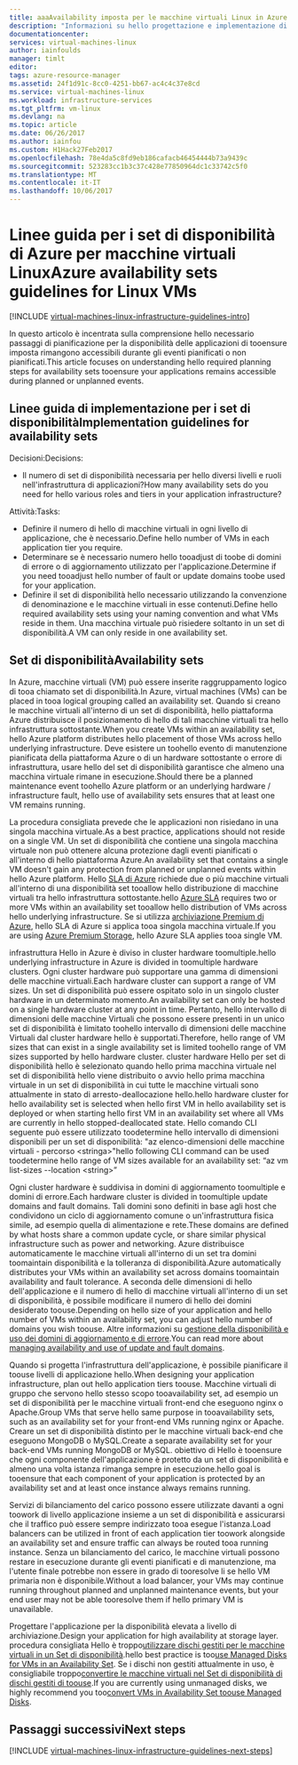 ```yaml
---
title: aaaAvailability imposta per le macchine virtuali Linux in Azure | Documenti Microsoft
description: "Informazioni su hello progettazione e implementazione di linee guida fondamentali per la distribuzione di set di disponibilità in servizi di infrastruttura di Azure."
documentationcenter: 
services: virtual-machines-linux
author: iainfoulds
manager: timlt
editor: 
tags: azure-resource-manager
ms.assetid: 24f1d91c-8cc0-4251-bb67-ac4c4c37e8cd
ms.service: virtual-machines-linux
ms.workload: infrastructure-services
ms.tgt_pltfrm: vm-linux
ms.devlang: na
ms.topic: article
ms.date: 06/26/2017
ms.author: iainfou
ms.custom: H1Hack27Feb2017
ms.openlocfilehash: 78e4da5c8fd9eb186cafacb46454444b73a9439c
ms.sourcegitcommit: 523283cc1b3c37c428e77850964dc1c33742c5f0
ms.translationtype: MT
ms.contentlocale: it-IT
ms.lasthandoff: 10/06/2017
---
```

# <a name="azure-availability-sets-guidelines-for-linux-vms"></a><span data-ttu-id="2f6a1-103">Linee guida per i set di disponibilità di Azure per macchine virtuali Linux</span><span class="sxs-lookup"><span data-stu-id="2f6a1-103">Azure availability sets guidelines for Linux VMs</span></span>

[!INCLUDE [virtual-machines-linux-infrastructure-guidelines-intro](../../../includes/virtual-machines-linux-infrastructure-guidelines-intro.md)]

<span data-ttu-id="2f6a1-104">In questo articolo è incentrata sulla comprensione hello necessario passaggi di pianificazione per la disponibilità delle applicazioni di tooensure imposta rimangono accessibili durante gli eventi pianificati o non pianificati.</span><span class="sxs-lookup"><span data-stu-id="2f6a1-104">This article focuses on understanding hello required planning steps for availability sets tooensure your applications remains accessible during planned or unplanned events.</span></span>

## <a name="implementation-guidelines-for-availability-sets"></a><span data-ttu-id="2f6a1-105">Linee guida di implementazione per i set di disponibilità</span><span class="sxs-lookup"><span data-stu-id="2f6a1-105">Implementation guidelines for availability sets</span></span>
<span data-ttu-id="2f6a1-106">Decisioni:</span><span class="sxs-lookup"><span data-stu-id="2f6a1-106">Decisions:</span></span>

* <span data-ttu-id="2f6a1-107">Il numero di set di disponibilità necessaria per hello diversi livelli e ruoli nell'infrastruttura di applicazioni?</span><span class="sxs-lookup"><span data-stu-id="2f6a1-107">How many availability sets do you need for hello various roles and tiers in your application infrastructure?</span></span>

<span data-ttu-id="2f6a1-108">Attività:</span><span class="sxs-lookup"><span data-stu-id="2f6a1-108">Tasks:</span></span>

* <span data-ttu-id="2f6a1-109">Definire il numero di hello di macchine virtuali in ogni livello di applicazione, che è necessario.</span><span class="sxs-lookup"><span data-stu-id="2f6a1-109">Define hello number of VMs in each application tier you require.</span></span>
* <span data-ttu-id="2f6a1-110">Determinare se è necessario numero hello tooadjust di toobe di domini di errore o di aggiornamento utilizzato per l'applicazione.</span><span class="sxs-lookup"><span data-stu-id="2f6a1-110">Determine if you need tooadjust hello number of fault or update domains toobe used for your application.</span></span>
* <span data-ttu-id="2f6a1-111">Definire il set di disponibilità hello necessario utilizzando la convenzione di denominazione e le macchine virtuali in esse contenuti.</span><span class="sxs-lookup"><span data-stu-id="2f6a1-111">Define hello required availability sets using your naming convention and what VMs reside in them.</span></span> <span data-ttu-id="2f6a1-112">Una macchina virtuale può risiedere soltanto in un set di disponibilità.</span><span class="sxs-lookup"><span data-stu-id="2f6a1-112">A VM can only reside in one availability set.</span></span> 

## <a name="availability-sets"></a><span data-ttu-id="2f6a1-113">Set di disponibilità</span><span class="sxs-lookup"><span data-stu-id="2f6a1-113">Availability sets</span></span>
<span data-ttu-id="2f6a1-114">In Azure, macchine virtuali (VM) può essere inserite raggruppamento logico di tooa chiamato set di disponibilità.</span><span class="sxs-lookup"><span data-stu-id="2f6a1-114">In Azure, virtual machines (VMs) can be placed in tooa logical grouping called an availability set.</span></span> <span data-ttu-id="2f6a1-115">Quando si creano le macchine virtuali all'interno di un set di disponibilità, hello piattaforma Azure distribuisce il posizionamento di hello di tali macchine virtuali tra hello infrastruttura sottostante.</span><span class="sxs-lookup"><span data-stu-id="2f6a1-115">When you create VMs within an availability set, hello Azure platform distributes hello placement of those VMs across hello underlying infrastructure.</span></span> <span data-ttu-id="2f6a1-116">Deve esistere un toohello evento di manutenzione pianificata della piattaforma Azure o di un hardware sottostante o errore di infrastruttura, usare hello del set di disponibilità garantisce che almeno una macchina virtuale rimane in esecuzione.</span><span class="sxs-lookup"><span data-stu-id="2f6a1-116">Should there be a planned maintenance event toohello Azure platform or an underlying hardware / infrastructure fault, hello use of availability sets ensures that at least one VM remains running.</span></span>

<span data-ttu-id="2f6a1-117">La procedura consigliata prevede che le applicazioni non risiedano in una singola macchina virtuale.</span><span class="sxs-lookup"><span data-stu-id="2f6a1-117">As a best practice, applications should not reside on a single VM.</span></span> <span data-ttu-id="2f6a1-118">Un set di disponibilità che contiene una singola macchina virtuale non può ottenere alcuna protezione dagli eventi pianificati o all'interno di hello piattaforma Azure.</span><span class="sxs-lookup"><span data-stu-id="2f6a1-118">An availability set that contains a single VM doesn't gain any protection from planned or unplanned events within hello Azure platform.</span></span> <span data-ttu-id="2f6a1-119">Hello [SLA di Azure](https://azure.microsoft.com/support/legal/sla/virtual-machines) richiede due o più macchine virtuali all'interno di una disponibilità set tooallow hello distribuzione di macchine virtuali tra hello infrastruttura sottostante.</span><span class="sxs-lookup"><span data-stu-id="2f6a1-119">hello [Azure SLA](https://azure.microsoft.com/support/legal/sla/virtual-machines) requires two or more VMs within an availability set tooallow hello distribution of VMs across hello underlying infrastructure.</span></span> <span data-ttu-id="2f6a1-120">Se si utilizza [archiviazione Premium di Azure](../../storage/storage-premium-storage.md?toc=%2fazure%2fvirtual-machines%2flinux%2ftoc.json), hello SLA di Azure si applica tooa singola macchina virtuale.</span><span class="sxs-lookup"><span data-stu-id="2f6a1-120">If you are using [Azure Premium Storage](../../storage/storage-premium-storage.md?toc=%2fazure%2fvirtual-machines%2flinux%2ftoc.json), hello Azure SLA applies tooa single VM.</span></span>

<span data-ttu-id="2f6a1-121">infrastruttura Hello in Azure è diviso in cluster hardware toomultiple.</span><span class="sxs-lookup"><span data-stu-id="2f6a1-121">hello underlying infrastructure in Azure is divided in toomultiple hardware clusters.</span></span> <span data-ttu-id="2f6a1-122">Ogni cluster hardware può supportare una gamma di dimensioni delle macchine virtuali.</span><span class="sxs-lookup"><span data-stu-id="2f6a1-122">Each hardware cluster can support a range of VM sizes.</span></span> <span data-ttu-id="2f6a1-123">Un set di disponibilità può essere ospitato solo in un singolo cluster hardware in un determinato momento.</span><span class="sxs-lookup"><span data-stu-id="2f6a1-123">An availability set can only be hosted on a single hardware cluster at any point in time.</span></span> <span data-ttu-id="2f6a1-124">Pertanto, hello intervallo di dimensioni delle macchine Virtuali che possono essere presenti in un unico set di disponibilità è limitato toohello intervallo di dimensioni delle macchine Virtuali dal cluster hardware hello è supportati.</span><span class="sxs-lookup"><span data-stu-id="2f6a1-124">Therefore, hello range of VM sizes that can exist in a single availability set is limited toohello range of VM sizes supported by hello hardware cluster.</span></span> <span data-ttu-id="2f6a1-125">cluster hardware Hello per set di disponibilità hello è selezionato quando hello prima macchina virtuale nel set di disponibilità hello viene distribuito o avvio hello prima macchina virtuale in un set di disponibilità in cui tutte le macchine virtuali sono attualmente in stato di arresto-deallocazione hello.</span><span class="sxs-lookup"><span data-stu-id="2f6a1-125">hello hardware cluster for hello availability set is selected when hello first VM in hello availability set is deployed or when starting hello first VM in an availability set where all VMs are currently in hello stopped-deallocated state.</span></span> <span data-ttu-id="2f6a1-126">Hello comando CLI seguente può essere utilizzato toodetermine hello intervallo di dimensioni disponibili per un set di disponibilità: "az elenco-dimensioni delle macchine virtuali - percorso \<stringa\>"</span><span class="sxs-lookup"><span data-stu-id="2f6a1-126">hello following CLI command can be used toodetermine hello range of VM sizes available for an availability set: “az vm list-sizes --location \<string\>”</span></span>

<span data-ttu-id="2f6a1-127">Ogni cluster hardware è suddivisa in domini di aggiornamento toomultiple e domini di errore.</span><span class="sxs-lookup"><span data-stu-id="2f6a1-127">Each hardware cluster is divided in toomultiple update domains and fault domains.</span></span> <span data-ttu-id="2f6a1-128">Tali domini sono definiti in base agli host che condividono un ciclo di aggiornamento comune o un'infrastruttura fisica simile, ad esempio quella di alimentazione e rete.</span><span class="sxs-lookup"><span data-stu-id="2f6a1-128">These domains are defined by what hosts share a common update cycle, or share similar physical infrastructure such as power and networking.</span></span> <span data-ttu-id="2f6a1-129">Azure distribuisce automaticamente le macchine virtuali all'interno di un set tra domini toomaintain disponibilità e la tolleranza di disponibilità.</span><span class="sxs-lookup"><span data-stu-id="2f6a1-129">Azure automatically distributes your VMs within an availability set across domains toomaintain availability and fault tolerance.</span></span> <span data-ttu-id="2f6a1-130">A seconda delle dimensioni di hello dell'applicazione e il numero di hello di macchine virtuali all'interno di un set di disponibilità, è possibile modificare il numero di hello dei domini desiderato toouse.</span><span class="sxs-lookup"><span data-stu-id="2f6a1-130">Depending on hello size of your application and hello number of VMs within an availability set, you can adjust hello number of domains you wish toouse.</span></span> <span data-ttu-id="2f6a1-131">Altre informazioni su [gestione della disponibilità e uso dei domini di aggiornamento e di errore](manage-availability.md).</span><span class="sxs-lookup"><span data-stu-id="2f6a1-131">You can read more about [managing availability and use of update and fault domains](manage-availability.md).</span></span>

<span data-ttu-id="2f6a1-132">Quando si progetta l'infrastruttura dell'applicazione, è possibile pianificare il toouse livelli di applicazione hello.</span><span class="sxs-lookup"><span data-stu-id="2f6a1-132">When designing your application infrastructure, plan out hello application tiers toouse.</span></span> <span data-ttu-id="2f6a1-133">Macchine virtuali di gruppo che servono hello stesso scopo tooavailability set, ad esempio un set di disponibilità per le macchine virtuali front-end che eseguono nginx o Apache.</span><span class="sxs-lookup"><span data-stu-id="2f6a1-133">Group VMs that serve hello same purpose in tooavailability sets, such as an availability set for your front-end VMs running nginx or Apache.</span></span> <span data-ttu-id="2f6a1-134">Creare un set di disponibilità distinto per le macchine virtuali back-end che eseguono MongoDB o MySQL.</span><span class="sxs-lookup"><span data-stu-id="2f6a1-134">Create a separate availability set for your back-end VMs running MongoDB or MySQL.</span></span> <span data-ttu-id="2f6a1-135">obiettivo di Hello è tooensure che ogni componente dell'applicazione è protetto da un set di disponibilità e almeno una volta istanza rimanga sempre in esecuzione.</span><span class="sxs-lookup"><span data-stu-id="2f6a1-135">hello goal is tooensure that each component of your application is protected by an availability set and at least once instance always remains running.</span></span>

<span data-ttu-id="2f6a1-136">Servizi di bilanciamento del carico possono essere utilizzate davanti a ogni toowork di livello applicazione insieme a un set di disponibilità e assicurarsi che il traffico può essere sempre indirizzato tooa esegue l'istanza.</span><span class="sxs-lookup"><span data-stu-id="2f6a1-136">Load balancers can be utilized in front of each application tier toowork alongside an availability set and ensure traffic can always be routed tooa running instance.</span></span> <span data-ttu-id="2f6a1-137">Senza un bilanciamento del carico, le macchine virtuali possono restare in esecuzione durante gli eventi pianificati e di manutenzione, ma l'utente finale potrebbe non essere in grado di tooresolve li se hello VM primaria non è disponibile.</span><span class="sxs-lookup"><span data-stu-id="2f6a1-137">Without a load balancer, your VMs may continue running throughout planned and unplanned maintenance events, but your end user may not be able tooresolve them if hello primary VM is unavailable.</span></span>

<span data-ttu-id="2f6a1-138">Progettare l'applicazione per la disponibilità elevata a livello di archiviazione.</span><span class="sxs-lookup"><span data-stu-id="2f6a1-138">Design your application for high availability at storage layer.</span></span> <span data-ttu-id="2f6a1-139">procedura consigliata Hello è troppo[utilizzare dischi gestiti per le macchine virtuali in un Set di disponibilità](manage-availability.md#use-managed-disks-for-vms-in-an-availability-set).</span><span class="sxs-lookup"><span data-stu-id="2f6a1-139">hello best practice is too[use Managed Disks for VMs in an Availability Set](manage-availability.md#use-managed-disks-for-vms-in-an-availability-set).</span></span> <span data-ttu-id="2f6a1-140">Se i dischi non gestiti attualmente in uso, è consigliabile troppo[convertire le macchine virtuali nel Set di disponibilità di dischi gestiti di toouse](convert-unmanaged-to-managed-disks.md#convert-vms-in-an-availability-set).</span><span class="sxs-lookup"><span data-stu-id="2f6a1-140">If you are currently using unmanaged disks, we highly recommend you too[convert VMs in Availability Set toouse Managed Disks](convert-unmanaged-to-managed-disks.md#convert-vms-in-an-availability-set).</span></span>

## <a name="next-steps"></a><span data-ttu-id="2f6a1-141">Passaggi successivi</span><span class="sxs-lookup"><span data-stu-id="2f6a1-141">Next steps</span></span>
[!INCLUDE [virtual-machines-linux-infrastructure-guidelines-next-steps](../../../includes/virtual-machines-linux-infrastructure-guidelines-next-steps.md)]

